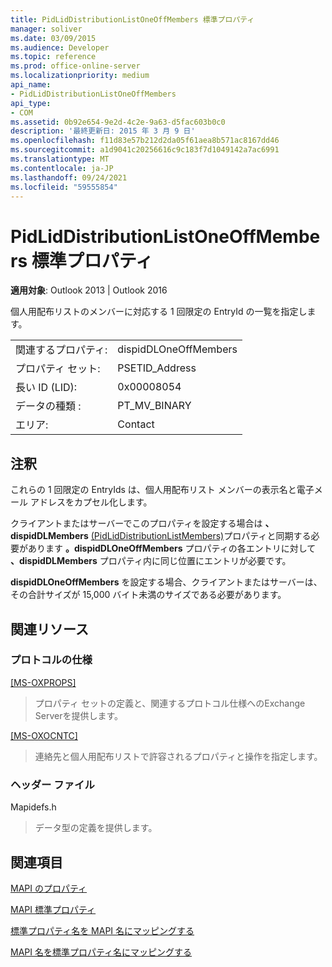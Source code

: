 ```yaml
---
title: PidLidDistributionListOneOffMembers 標準プロパティ
manager: soliver
ms.date: 03/09/2015
ms.audience: Developer
ms.topic: reference
ms.prod: office-online-server
ms.localizationpriority: medium
api_name:
- PidLidDistributionListOneOffMembers
api_type:
- COM
ms.assetid: 0b92e654-9e2d-4c2e-9a63-d5fac603b0c0
description: '最終更新日: 2015 年 3 月 9 日'
ms.openlocfilehash: f11d83e57b212d2da05f61aea8b571ac8167dd46
ms.sourcegitcommit: a1d9041c20256616c9c183f7d1049142a7ac6991
ms.translationtype: MT
ms.contentlocale: ja-JP
ms.lasthandoff: 09/24/2021
ms.locfileid: "59555854"
---
```

# <a name="pidliddistributionlistoneoffmembers-canonical-property"></a>PidLidDistributionListOneOffMembers 標準プロパティ

  
  
**適用対象**: Outlook 2013 | Outlook 2016 
  
個人用配布リストのメンバーに対応する 1 回限定の EntryId の一覧を指定します。
  
|||
|:-----|:-----|
|関連するプロパティ:  <br/> |dispidDLOneOffMembers  <br/> |
|プロパティ セット:  <br/> |PSETID_Address  <br/> |
|長い ID (LID):  <br/> |0x00008054  <br/> |
|データの種類 :   <br/> |PT_MV_BINARY  <br/> |
|エリア:  <br/> |Contact  <br/> |
   
## <a name="remarks"></a>注釈

これらの 1 回限定の EntryIds は、個人用配布リスト メンバーの表示名と電子メール アドレスをカプセル化します。
  
クライアントまたはサーバーでこのプロパティを設定する場合は **、dispidDLMembers** [(PidLidDistributionListMembers)](pidliddistributionlistmembers-canonical-property.md)プロパティと同期する必要があります **。dispidDLOneOffMembers** プロパティの各エントリに対して **、dispidDLMembers** プロパティ内に同じ位置にエントリが必要です。 
  
**dispidDLOneOffMembers** を設定する場合、クライアントまたはサーバーは、その合計サイズが 15,000 バイト未満のサイズである必要があります。
  
## <a name="related-resources"></a>関連リソース

### <a name="protocol-specifications"></a>プロトコルの仕様

[[MS-OXPROPS]](https://msdn.microsoft.com/library/f6ab1613-aefe-447d-a49c-18217230b148%28Office.15%29.aspx)
  
> プロパティ セットの定義と、関連するプロトコル仕様へのExchange Serverを提供します。
    
[[MS-OXOCNTC]](https://msdn.microsoft.com/library/9b636532-9150-4836-9635-9c9b756c9ccf%28Office.15%29.aspx)
  
> 連絡先と個人用配布リストで許容されるプロパティと操作を指定します。
    
### <a name="header-files"></a>ヘッダー ファイル

Mapidefs.h
  
> データ型の定義を提供します。
    
## <a name="see-also"></a>関連項目



[MAPI のプロパティ](mapi-properties.md)
  
[MAPI 標準プロパティ](mapi-canonical-properties.md)
  
[標準プロパティ名を MAPI 名にマッピングする](mapping-canonical-property-names-to-mapi-names.md)
  
[MAPI 名を標準プロパティ名にマッピングする](mapping-mapi-names-to-canonical-property-names.md)

